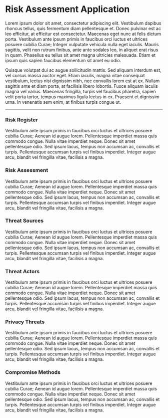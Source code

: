 <!-- TITLE: Risk Assessment Application Overview -->
<!-- SUBTITLE: A description of the Risk Assessment Application and its component forms -->

# Risk Assessment Application
Lorem ipsum dolor sit amet, consectetur adipiscing elit. Vestibulum dapibus rhoncus tellus, quis fermentum diam pellentesque et. Donec pulvinar est ac leo efficitur, at efficitur est consectetur. Maecenas eget nunc at felis dictum porta. Vestibulum ante ipsum primis in faucibus orci luctus et ultrices posuere cubilia Curae; Integer vulputate vehicula nulla eget iaculis. Mauris sagittis, velit non rutrum finibus, ante ante sodales leo, in aliquet erat risus in quam. Phasellus eu tellus sit amet magna ultricies malesuada. Etiam et ipsum quis sapien faucibus elementum sit amet eu odio. 

Quisque volutpat dui ac augue sollicitudin mattis. Sed aliquam interdum est, vel cursus massa auctor eget. Etiam iaculis, magna vitae consequat vestibulum, lectus nisi dignissim nibh, nec convallis lorem est at ex. Nullam sagittis ante et diam porta, at facilisis libero lobortis. Fusce aliquam iaculis magna vel varius. Maecenas fringilla, turpis vel faucibus pharetra, sapien velit porta tortor, tempus maximus ligula lectus in ex. Praesent et dignissim urna. In venenatis sem enim, at finibus turpis congue ut.

-----

### Risk Register 
Vestibulum ante ipsum primis in faucibus orci luctus et ultrices posuere cubilia Curae; Aenean id augue lorem. Pellentesque imperdiet massa quis commodo congue. Nulla vitae imperdiet neque. Donec sit amet pellentesque odio. Sed ipsum lacus, tempus non accumsan ac, convallis et turpis. Pellentesque accumsan turpis vel finibus imperdiet. Integer augue arcu, blandit vel fringilla vitae, facilisis a magna.

### Risk Assessment 
Vestibulum ante ipsum primis in faucibus orci luctus et ultrices posuere cubilia Curae; Aenean id augue lorem. Pellentesque imperdiet massa quis commodo congue. Nulla vitae imperdiet neque. Donec sit amet pellentesque odio. Sed ipsum lacus, tempus non accumsan ac, convallis et turpis. Pellentesque accumsan turpis vel finibus imperdiet. Integer augue arcu, blandit vel fringilla vitae, facilisis a magna.

### Threat Sources
Vestibulum ante ipsum primis in faucibus orci luctus et ultrices posuere cubilia Curae; Aenean id augue lorem. Pellentesque imperdiet massa quis commodo congue. Nulla vitae imperdiet neque. Donec sit amet pellentesque odio. Sed ipsum lacus, tempus non accumsan ac, convallis et turpis. Pellentesque accumsan turpis vel finibus imperdiet. Integer augue arcu, blandit vel fringilla vitae, facilisis a magna.

### Threat Actors
Vestibulum ante ipsum primis in faucibus orci luctus et ultrices posuere cubilia Curae; Aenean id augue lorem. Pellentesque imperdiet massa quis commodo congue. Nulla vitae imperdiet neque. Donec sit amet pellentesque odio. Sed ipsum lacus, tempus non accumsan ac, convallis et turpis. Pellentesque accumsan turpis vel finibus imperdiet. Integer augue arcu, blandit vel fringilla vitae, facilisis a magna.

### Privacy Threats 
Vestibulum ante ipsum primis in faucibus orci luctus et ultrices posuere cubilia Curae; Aenean id augue lorem. Pellentesque imperdiet massa quis commodo congue. Nulla vitae imperdiet neque. Donec sit amet pellentesque odio. Sed ipsum lacus, tempus non accumsan ac, convallis et turpis. Pellentesque accumsan turpis vel finibus imperdiet. Integer augue arcu, blandit vel fringilla vitae, facilisis a magna.

### Compromise Methods
Vestibulum ante ipsum primis in faucibus orci luctus et ultrices posuere cubilia Curae; Aenean id augue lorem. Pellentesque imperdiet massa quis commodo congue. Nulla vitae imperdiet neque. Donec sit amet pellentesque odio. Sed ipsum lacus, tempus non accumsan ac, convallis et turpis. Pellentesque accumsan turpis vel finibus imperdiet. Integer augue arcu, blandit vel fringilla vitae, facilisis a magna.